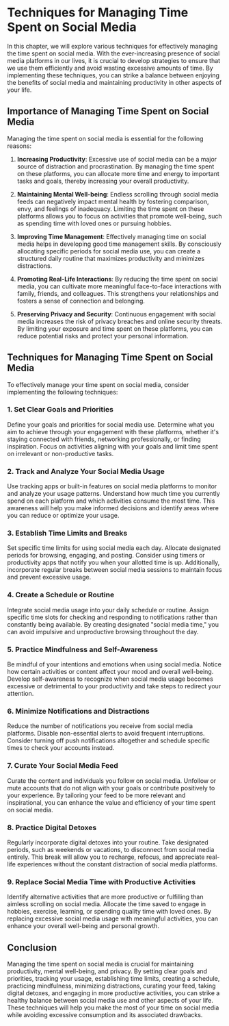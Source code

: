 Techniques for Managing Time Spent on Social Media
===========================================================

In this chapter, we will explore various techniques for effectively managing the time spent on social media. With the ever-increasing presence of social media platforms in our lives, it is crucial to develop strategies to ensure that we use them efficiently and avoid wasting excessive amounts of time. By implementing these techniques, you can strike a balance between enjoying the benefits of social media and maintaining productivity in other aspects of your life.

Importance of Managing Time Spent on Social Media
-------------------------------------------------

Managing the time spent on social media is essential for the following reasons:

1. **Increasing Productivity**: Excessive use of social media can be a major source of distraction and procrastination. By managing the time spent on these platforms, you can allocate more time and energy to important tasks and goals, thereby increasing your overall productivity.

2. **Maintaining Mental Well-being**: Endless scrolling through social media feeds can negatively impact mental health by fostering comparison, envy, and feelings of inadequacy. Limiting the time spent on these platforms allows you to focus on activities that promote well-being, such as spending time with loved ones or pursuing hobbies.

3. **Improving Time Management**: Effectively managing time on social media helps in developing good time management skills. By consciously allocating specific periods for social media use, you can create a structured daily routine that maximizes productivity and minimizes distractions.

4. **Promoting Real-Life Interactions**: By reducing the time spent on social media, you can cultivate more meaningful face-to-face interactions with family, friends, and colleagues. This strengthens your relationships and fosters a sense of connection and belonging.

5. **Preserving Privacy and Security**: Continuous engagement with social media increases the risk of privacy breaches and online security threats. By limiting your exposure and time spent on these platforms, you can reduce potential risks and protect your personal information.

Techniques for Managing Time Spent on Social Media
--------------------------------------------------

To effectively manage your time spent on social media, consider implementing the following techniques:

### 1. **Set Clear Goals and Priorities**

Define your goals and priorities for social media use. Determine what you aim to achieve through your engagement with these platforms, whether it's staying connected with friends, networking professionally, or finding inspiration. Focus on activities aligning with your goals and limit time spent on irrelevant or non-productive tasks.

### 2. **Track and Analyze Your Social Media Usage**

Use tracking apps or built-in features on social media platforms to monitor and analyze your usage patterns. Understand how much time you currently spend on each platform and which activities consume the most time. This awareness will help you make informed decisions and identify areas where you can reduce or optimize your usage.

### 3. **Establish Time Limits and Breaks**

Set specific time limits for using social media each day. Allocate designated periods for browsing, engaging, and posting. Consider using timers or productivity apps that notify you when your allotted time is up. Additionally, incorporate regular breaks between social media sessions to maintain focus and prevent excessive usage.

### 4. **Create a Schedule or Routine**

Integrate social media usage into your daily schedule or routine. Assign specific time slots for checking and responding to notifications rather than constantly being available. By creating designated "social media time," you can avoid impulsive and unproductive browsing throughout the day.

### 5. **Practice Mindfulness and Self-Awareness**

Be mindful of your intentions and emotions when using social media. Notice how certain activities or content affect your mood and overall well-being. Develop self-awareness to recognize when social media usage becomes excessive or detrimental to your productivity and take steps to redirect your attention.

### 6. **Minimize Notifications and Distractions**

Reduce the number of notifications you receive from social media platforms. Disable non-essential alerts to avoid frequent interruptions. Consider turning off push notifications altogether and schedule specific times to check your accounts instead.

### 7. **Curate Your Social Media Feed**

Curate the content and individuals you follow on social media. Unfollow or mute accounts that do not align with your goals or contribute positively to your experience. By tailoring your feed to be more relevant and inspirational, you can enhance the value and efficiency of your time spent on social media.

### 8. **Practice Digital Detoxes**

Regularly incorporate digital detoxes into your routine. Take designated periods, such as weekends or vacations, to disconnect from social media entirely. This break will allow you to recharge, refocus, and appreciate real-life experiences without the constant distraction of social media platforms.

### 9. **Replace Social Media Time with Productive Activities**

Identify alternative activities that are more productive or fulfilling than aimless scrolling on social media. Allocate the time saved to engage in hobbies, exercise, learning, or spending quality time with loved ones. By replacing excessive social media usage with meaningful activities, you can enhance your overall well-being and personal growth.

Conclusion
----------

Managing the time spent on social media is crucial for maintaining productivity, mental well-being, and privacy. By setting clear goals and priorities, tracking your usage, establishing time limits, creating a schedule, practicing mindfulness, minimizing distractions, curating your feed, taking digital detoxes, and engaging in more productive activities, you can strike a healthy balance between social media use and other aspects of your life. These techniques will help you make the most of your time on social media while avoiding excessive consumption and its associated drawbacks.
